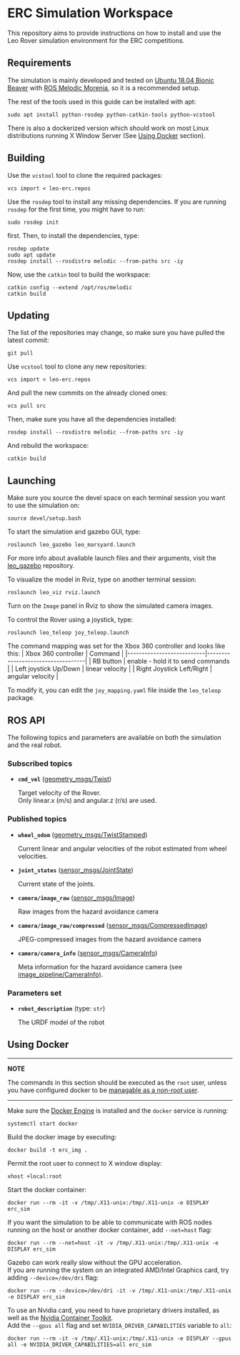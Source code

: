 # ERC Simulation Workspace

This repository aims to provide instructions on how to install and use the Leo Rover simulation environment for the ERC competitions.

## Requirements

The simulation is mainly developed and tested on [Ubuntu 18.04 Bionic Beaver](https://releases.ubuntu.com/18.04/) with [ROS Melodic Morenia](http://wiki.ros.org/melodic/Installation/Ubuntu), so it is a recommended setup. 

The rest of the tools used in this guide can be installed with apt:
```
sudo apt install python-rosdep python-catkin-tools python-vcstool
```

There is also a dockerized version which should work on most Linux distributions running X Window Server (See [Using Docker](#using-docker) section).

## Building

Use the `vcstool` tool to clone the required packages:
```
vcs import < leo-erc.repos
```
Use the `rosdep` tool to install any missing dependencies. If you are running `rosdep` for the first time, you might have to run:
```
sudo rosdep init
```
first. Then, to install the dependencies, type:
```
rosdep update
sudo apt update
rosdep install --rosdistro melodic --from-paths src -iy
```
Now, use the `catkin` tool to build the workspace:
```
catkin config --extend /opt/ros/melodic
catkin build
```

## Updating

The list of the repositories may change, so make sure you have pulled the latest commit:
```
git pull
```
Use `vcstool` tool to clone any new repositories:
```
vcs import < leo-erc.repos
```
And pull the new commits on the already cloned ones:
```
vcs pull src
```
Then, make sure you have all the dependencies installed:
```
rosdep install --rosdistro melodic --from-paths src -iy
```
And rebuild the workspace:
```
catkin build
```

## Launching

Make sure you source the devel space on each terminal session you want to use the simulation on:
```
source devel/setup.bash
```
To start the simulation and gazebo GUI, type:
```
roslaunch leo_gazebo leo_marsyard.launch
```
For more info about available launch files and their arguments, visit the [leo_gazebo](https://github.com/LeoRover/leo_gazebo) repository.

To visualize the model in Rviz, type on another terminal session:
```
roslaunch leo_viz rviz.launch
```
Turn on the `Image` panel in Rviz to show the simulated camera images.

To control the Rover using a joystick, type:
```
roslaunch leo_teleop joy_teleop.launch
```
The command mapping was set for the Xbox 360 controller and looks like this:
| Xbox 360 controller       | Command                           |
|---------------------------|-----------------------------------|
| RB button                 | enable - hold it to send commands |
| Left joystick Up/Down     | linear velocity                   |
| Right Joystick Left/Right | angular velocity                  |

To modify it, you can edit the `joy_mapping.yaml` file inside the `leo_teleop` package.

## ROS API

The following topics and parameters are available on both the simulation and the real robot.

### Subscribed topics

* **`cmd_vel`** ([geometry_msgs/Twist])

    Target velocity of the Rover.  
    Only linear.x (m/s) and angular.z (r/s) are used.

### Published topics

* **`wheel_odom`** ([geometry_msgs/TwistStamped])

    Current linear and angular velocities of the robot estimated from wheel velocities.

* **`joint_states`** ([sensor_msgs/JointState])

    Current state of the joints. 

* **`camera/image_raw`** ([sensor_msgs/Image])

    Raw images from the hazard avoidance camera

* **`camera/image_raw/compressed`** ([sensor_msgs/CompressedImage])

    JPEG-compressed images from the hazard avoidance camera

* **`camera/camera_info`** ([sensor_msgs/CameraInfo])

    Meta information for the hazard avoidance camera (see [image_pipeline/CameraInfo]).

### Parameters set

* **`robot_description`** (type: `str`)

    The URDF model of the robot

## Using Docker

---
**NOTE**

The commands in this section should be executed as the `root` user, unless you have configured docker to be [managable as a non-root user](https://docs.docker.com/engine/install/linux-postinstall/).

---

Make sure the [Docker Engine](https://docs.docker.com/engine/install/#server) is installed and the `docker` service is running:
```
systemctl start docker
```
Build the docker image by executing:
```
docker build -t erc_img .
```
Permit the root user to connect to X window display:
```
xhost +local:root
```
Start the docker container:
```
docker run --rm -it -v /tmp/.X11-unix:/tmp/.X11-unix -e DISPLAY erc_sim
```
If you want the simulation to be able to communicate with ROS nodes running on the host or another docker container, add `--net=host` flag:
```
docker run --rm --net=host -it -v /tmp/.X11-unix:/tmp/.X11-unix -e DISPLAY erc_sim
```
Gazebo can work really slow without the GPU acceleration. \
If you are running the system on an integrated AMD/Intel Graphics card, try adding `--device=/dev/dri` flag:
```
docker run --rm --device=/dev/dri -it -v /tmp/.X11-unix:/tmp/.X11-unix -e DISPLAY erc_sim
```
To use an Nvidia card, you need to have proprietary drivers installed, as well as the [Nvidia Container Toolkit](https://github.com/NVIDIA/nvidia-docker). \
Add the `--gpus all` flag and set `NVIDIA_DRIVER_CAPABILITIES` variable to `all`:
```
docker run --rm -it -v /tmp/.X11-unix:/tmp/.X11-unix -e DISPLAY --gpus all -e NVIDIA_DRIVER_CAPABILITIES=all erc_sim
```

[geometry_msgs/Twist]: http://docs.ros.org/api/geometry_msgs/html/msg/Twist.html
[geometry_msgs/TwistStamped]: http://docs.ros.org/api/geometry_msgs/html/msg/TwistStamped.html
[sensor_msgs/JointState]: http://docs.ros.org/api/sensor_msgs/html/msg/JointState.html
[sensor_msgs/Image]: http://docs.ros.org/api/sensor_msgs/html/msg/Image.html
[sensor_msgs/CompressedImage]: http://docs.ros.org/api/sensor_msgs/html/msg/CompressedImage.html
[sensor_msgs/CameraInfo]: http://docs.ros.org/api/sensor_msgs/html/msg/CameraInfo.html
[image_pipeline/CameraInfo]: http://wiki.ros.org/image_pipeline/CameraInfo